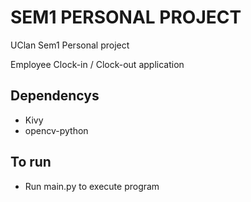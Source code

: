 # SEM1 PERSONAL PROJECT
UClan Sem1 Personal project

Employee Clock-in / Clock-out application

## Dependencys

- Kivy
- opencv-python

## To run
- Run main.py to execute program